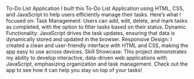 To-Do List Application
I built this To-Do List Application using HTML, CSS, and JavaScript to help users efficiently manage their tasks. 
Here’s what I focused on:
Task Management: Users can add, edit, delete, and mark tasks as completed, with the option to filter tasks based on their status.
Dynamic Functionality: JavaScript drives the task updates, ensuring that data is dynamically stored and updated in the browser.
Responsive Design: I created a clean and user-friendly interface with HTML and CSS, making the app easy to use across devices.
Skill Showcase: This project demonstrates my ability to develop interactive, data-driven web applications with JavaScript, emphasizing organization and task management.
Check out the app to see how it can help you stay on top of your tasks!
